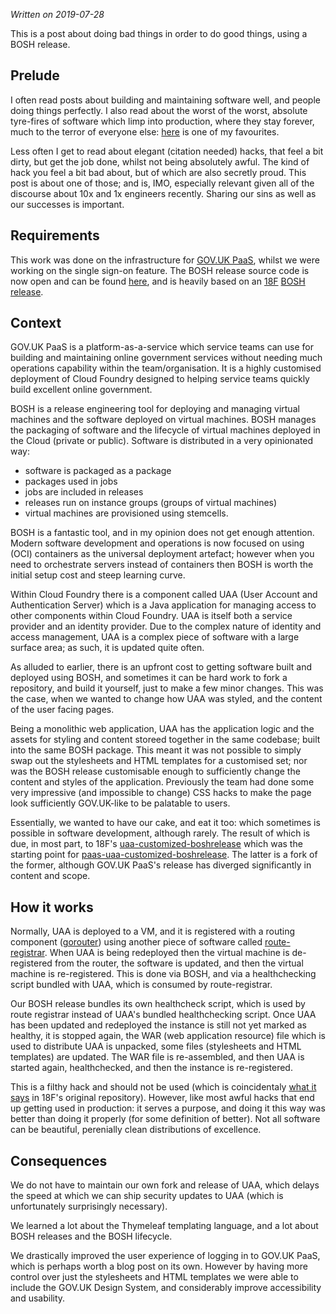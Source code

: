 _Written on 2019-07-28_

This is a post about doing bad things in order to do good things, using a BOSH
release.

## Prelude

I often read  posts about building and maintaining software well, and people
doing things perfectly. I also read about the worst of the worst, absolute
tyre-fires of software which limp into production, where they stay forever,
much to the terror of everyone else:
[here](https://gyrovague.com/2015/07/29/crashes-only-on-wednesdays/) is one of
my favourites.

Less often I get to read about elegant (citation needed) hacks, that feel a bit
dirty, but get the job done, whilst not being absolutely awful. The kind of
hack you feel a bit bad about, but of which are also secretly proud. This post
is about one of those; and is, IMO, especially relevant given all of the
discourse about 10x and 1x engineers recently. Sharing our sins as well as our
successes is important.

## Requirements

This work was done on the infrastructure for [GOV.UK
PaaS](https://www.cloud.service.gov.uk/), whilst we were working on the single
sign-on feature.  The BOSH release source code is now open and can be found
[here](https://github.com/alphagov/paas-uaa-customized-boshrelease), and is
heavily based on an [18F](https://18f.gsa.gov/) [BOSH
release](https://github.com/18F/uaa-customized-boshrelease).

## Context

GOV.UK PaaS is a platform-as-a-service which service teams can use for building
and maintaining online government services without needing much operations
capability within the team/organisation. It is a highly customised deployment
of Cloud Foundry designed to helping service teams quickly build excellent
online government.

BOSH is a release engineering tool for deploying and managing virtual machines
and the software deployed on virtual machines. BOSH manages the packaging of
software and the lifecycle of virtual machines deployed in the Cloud (private
or public). Software is distributed in a very opinionated way:

- software is packaged as a package
- packages used in jobs
- jobs are included in releases
- releases run on instance groups (groups of virtual machines)
- virtual machines are provisioned using stemcells.

BOSH is a fantastic tool, and in my opinion does not get enough attention.
Modern software development and operations is now focused on using (OCI)
containers as the universal deployment artefact; however when you need to
orchestrate servers instead of containers then BOSH is worth the initial setup
cost and steep learning curve.

Within Cloud Foundry there is a component called UAA (User Account and
Authentication Server) which is a Java application for managing access to other
components within Cloud Foundry. UAA is itself both a service provider and an
identity provider. Due to the complex nature of identity and access management,
UAA is a complex piece of software with a large surface area; as such, it is
updated quite often.

As alluded to earlier, there is an upfront cost to getting software built and
deployed using BOSH, and sometimes it can be hard work to fork a repository,
and build it yourself, just to make a few minor changes. This was the case,
when we wanted to change how UAA was styled, and the content of the user facing
pages.

Being a monolithic web application, UAA has the application logic and the
assets for styling and content storeed together in the same codebase; built
into the same BOSH package. This meant it was not possible to simply swap out
the stylesheets and HTML templates for a customised set; nor was the BOSH
release customisable enough to sufficiently change the content and styles of
the application. Previously the team had done some very impressive (and
impossible to change) CSS hacks to make the page look sufficiently GOV.UK-like
to be palatable to users.

Essentially, we wanted to have our cake, and eat it too: which sometimes is
possible in software development, although rarely. The result of which is due,
in most part, to 18F's
[uaa-customized-boshrelease](https://github.com/18F/uaa-customized-boshrelease)
which was the starting point for
[paas-uaa-customized-boshrelease](https://github.com/alphagov/paas-uaa-customized-boshrelease).
The latter is a fork of the former, although GOV.UK PaaS's release has diverged
significantly in content and scope.

## How it works

Normally, UAA is deployed to a VM, and it is registered with a routing
component
([gorouter](https://docs.cloudfoundry.org/concepts/architecture/router.html))
using another piece of software called
[route-registrar](https://github.com/cloudfoundry/route-registrar). When UAA is
being redeployed then the virtual machine is de-registered from the router, the
software is updated, and then the virtual machine is re-registered. This is
done via BOSH, and via a healthchecking script bundled with UAA, which is
consumed by route-registrar.

Our BOSH release bundles its own healthcheck script, which is used by route
registrar instead of UAA's bundled healthchecking script. Once UAA has been
updated and redeployed the instance is still not yet marked as healthy, it is
stopped again, the WAR (web application resource) file which is used to
distribute UAA is unpacked, some files (stylesheets and HTML templates) are
updated. The WAR file is re-assembled, and then UAA is started again,
healthchecked, and then the instance is re-registered.

This is a filthy hack and should not be used (which is coincidentaly [what it
says](https://github.com/18F/uaa-customized-boshrelease/blob/master/jobs/uaa-customized/templates/pre-start#L4)
in 18F's original repository). However, like most awful hacks that end up
getting used in production: it serves a purpose, and doing it this way was
better than doing it properly (for some definition of better). Not all software
can be beautiful, perenially clean distributions of excellence. 

## Consequences

We do not have to maintain our own fork and release of UAA, which delays the
speed at which we can ship security updates to UAA (which is unfortunately
surprisingly necessary).

We learned a lot about the Thymeleaf templating language, and a lot about BOSH
releases and the BOSH lifecycle.

We drastically improved the user experience of logging in to GOV.UK PaaS, which
is perhaps worth a blog post on its own. However by having more control over
just the stylesheets and HTML templates we were able to include the GOV.UK
Design System, and considerably improve accessibility and usability.
